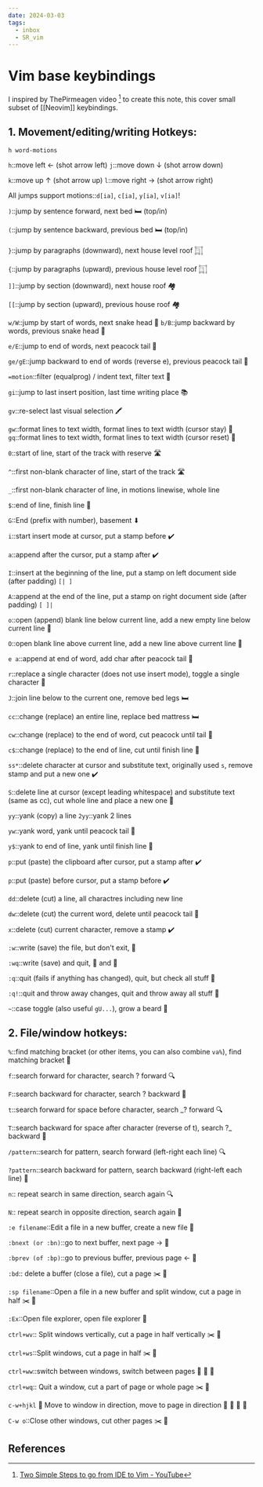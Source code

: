 ```yaml
---
date: 2024-03-03
tags:
  - inbox
  - SR_vim
---
```


# Vim base keybindings

I inspired by ThePirmeagen video [^1] to create this note, this cover small
subset of [[Neovim]] keybindings.

## 1. Movement/editing/writing Hotkeys:

`h word-motions`

`h`::move left ← (shot arrow left)
`j`::move down ↓ (shot arrow down)
<!--SR:!2024-03-10,2,247-->
`k`::move up ↑ (shot arrow up)
`l`::move right → (shot arrow right)
<!--SR:!2024-03-09,1,225-->

All jumps support motions::`d[ia]`, `c[ia]`, `y[ia]`, `v[ia]`!
<!--SR:!2024-03-09,1,225-->

`)`::jump by sentence forward, next bed 🛏️ (top/in)
<!--SR:!2024-03-09,2,248-->
`(`::jump by sentence backward, previous bed 🛏️ (top/in)
<!--SR:!2024-03-10,2,228-->

`}`::jump by paragraphs (downward), next house level roof 𓉩
<!--SR:!2024-03-10,2,247-->
`{`::jump by paragraphs (upward), previous house level roof 𓉩
<!--SR:!2024-03-09,2,248-->

`]]`::jump by section (downward), next house roof 🏘️
<!--SR:!2024-03-10,2,245-->
`[[`::jump by section (upward), previous house roof 🏘️
<!--SR:!2024-03-10,2,245-->

`w/W`::jump by start of words, next snake head 🐍
`b/B`::jump backward by words, previous snake head 🐍
<!--SR:!2024-03-10,2,247-->

`e/E`::jump to end of words, next peacock tail 🦚
<!--SR:!2024-03-10,2,227-->
`ge/gE`::jump backward to end of words (reverse e), previous peacock tail 🦚
<!--SR:!2024-03-10,2,245-->

`=motion`::filter (equalprog) / indent text, filter text 🧹

`gi`::jump to last insert position, last time writing place 📚

`gv`::re-select last visual selection 🖍️
<!--SR:!2024-03-10,2,247-->

`gw`::format lines to text width, format lines to text width (cursor stay) 📏
`gq`::format lines to text width, format lines to text width (cursor reset) 📏
<!--SR:!2024-03-09,2,248-->

`0`::start of line, start of the track with reserve 🛣️
<!--SR:!2024-03-10,2,245-->

`^`::first non-blank character of line, start of the track 🛣️
<!--SR:!2024-03-09,2,248-->

`_`::first non-blank character of line, in motions linewise, whole line
<!--SR:!2024-03-09,1,210-->

`$`::end of line, finish line 🏁

`G`::End (prefix with number), basement ⬇
<!--SR:!2024-03-10,2,247-->

`i`::start insert mode at cursor, put a stamp before ✔️
<!--SR:!2024-03-09,2,248-->

`a`::append after the cursor, put a stamp after ✔️
<!--SR:!2024-03-10,2,247-->
`I`::insert at the beginning of the line, put a stamp on left document side (after padding) `[| ]`
<!--SR:!2024-03-09,1,227-->
`A`::append at the end of the line, put a stamp on right document side (after padding) `[ ]|`
<!--SR:!2024-03-10,2,245-->

`o`::open (append) blank line below current line, add a new empty line below current line 📝
<!--SR:!2024-03-09,2,247-->
`O`::open blank line above current line, add a new line above current line 📝

`e a`::append at end of word, add char after peacock tail 🦚
<!--SR:!2024-03-09,1,208-->

`r`::replace a single character (does not use insert mode), toggle a single character 🔄
<!--SR:!2024-03-09,2,248-->

`J`::join line below to the current one, remove bed legs 🛏️

`cc`::change (replace) an entire line, replace bed mattress 🛏️
<!--SR:!2024-03-10,2,247-->

`cw`::change (replace) to the end of word, cut peacock until tail 🦚
<!--SR:!2024-03-10,2,247-->

`c$`::change (replace) to the end of line, cut until finish line 🏁

`ss*`::delete character at cursor and substitute text, originally used `s`, remove stamp and put a new one ✔️
<!--SR:!2024-03-09,2,248-->

`S`::delete line at cursor (except leading whitespace) and substitute text (same as cc), cut whole line and place a new one 📝
<!--SR:!2024-03-10,2,227-->

`yy`::yank (copy) a line
`2yy`::yank 2 lines
<!--SR:!2024-03-10,2,245-->

`yw`::yank word, yank until peacock tail 🦚
<!--SR:!2024-03-09,2,247-->

`y$`::yank to end of line, yank until finish line 🏁

`p`::put (paste) the clipboard after cursor, put a stamp after ✔️

`p`::put (paste) before cursor, put a stamp before ✔️

`dd`::delete (cut) a line, all charactres including new line
<!--SR:!2024-03-09,2,247-->

`dw`::delete (cut) the current word, delete until peacock tail 🦚

`x`::delete (cut) current character, remove a stamp ✔️
<!--SR:!2024-03-10,2,247-->

`:w`::write (save) the file, but don't exit, 💾
<!--SR:!2024-03-09,1,225-->

`:wq`::write (save) and quit, 💾 and 🚪
<!--SR:!2024-03-10,3,250-->

`:q`::quit (fails if anything has changed), quit, but check all stuff 🚪
<!--SR:!2024-03-10,2,247-->

`:q!`::quit and throw away changes, quit and throw away all stuff 🚪
<!--SR:!2024-03-10,2,245-->

`~`::case toggle (also useful `gU...`), grow a beard 🧔


## 2. File/window hotkeys:

`%`::find matching bracket (or other items, you can also combine `va%`), find matching bracket 🧲

`f`::search forward for character, search ? forward 🔍
<!--SR:!2024-03-10,2,245-->

`F`::search backward for character, search ? backward 🔎

`t`::search forward for space before character, search _? forward 🔍
<!--SR:!2024-03-09,2,248-->

`T`::search backward for space after character (reverse of t), search ?_ backward 🔎
<!--SR:!2024-03-09,1,225-->

`/pattern`::search for pattern, search forward (left-right each line) 🔍
<!--SR:!2024-03-10,2,245-->

`?pattern`::search backward for pattern, search backward (right-left each line) 🔎
<!--SR:!2024-03-09,2,248-->

`n`::	repeat search in same direction, search again 🔍
<!--SR:!2024-03-10,2,247-->

`N`::	repeat search in opposite direction, search again 🔎
<!--SR:!2024-03-10,3,250-->

`:e filename`::Edit a file in a new buffer, create a new file 📝

`:bnext (or :bn)`::go to next buffer, next page → 📄
<!--SR:!2024-03-10,3,250-->

`:bprev (of :bp)`::go to previous buffer, previous page ← 📄
<!--SR:!2024-03-10,2,247-->

`:bd`::	delete a buffer (close a file), cut a page ✂️ 📄
<!--SR:!2024-03-10,2,247-->

`:sp filename`::Open a file in a new buffer and split window, cut a page in half ✂️ 📄
<!--SR:!2024-03-09,1,227-->

`:Ex`::Open file explorer, open file explorer 📂

`ctrl+wv`::	Split windows vertically, cut a page in half vertically ✂️ 📄
<!--SR:!2024-03-09,2,248-->

`ctrl+ws`::Split windows, cut a page in half ✂️ 📄
<!--SR:!2024-03-10,2,245-->

`ctrl+ww`::switch between windows, switch between pages 📄 🔄 📄
<!--SR:!2024-03-09,2,248-->

`ctrl+wq`::	Quit a window, cut a part of page or whole page ✂️ 📄

`c-w+hjkl`
&#10;
                                                          📄
Move to window in direction, move to page in direction 📄 🔄 📄
                                                          📄
<!--SR:!2024-03-09,2,248-->

`C-w o`::Close other windows, cut other pages ✂️ 📄

## References

[^1]: [Two Simple Steps to go from IDE to Vim - YouTube](https://www.youtube.com/watch?v=1UXHsCT18wE)

